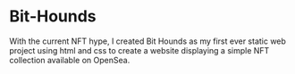 # Bit-Hounds
With the current NFT hype, I created Bit Hounds as my first ever static web project using html and css to create a website displaying a simple NFT collection available on OpenSea.





